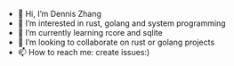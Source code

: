 - 👋 Hi, I’m Dennis Zhang
- 👀 I’m interested in rust, golang and system programming
- 🌱 I’m currently learning rcore and sqlite
- 💞️ I’m looking to collaborate on rust or golang projects
- 📫 How to reach me: create issues:)

<!---
Dennis-Zhang-SH/Dennis-Zhang-SH is a ✨ special ✨ repository because its `README.md` (this file) appears on your GitHub profile.
You can click the Preview link to take a look at your changes.
--->
